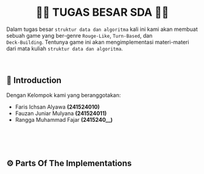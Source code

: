 <div align='center'>
  
#  🧑‍💻 TUGAS BESAR SDA 🧑‍💻
</div>

Dalam tugas besar `struktur data dan algoritma` kali ini kami akan membuat sebuah game yang ber-genre `Rouge-Like`, `Turn-Based`, dan\
`Deck-Building`. Tentunya game ini akan mengimplementasi materi-materi dari mata kuliah `struktur data dan algoritma`.
<br>
<br>
<br>
## :fallen_leaf: Introduction
Dengan Kelompok kami yang beranggotakan:
- Faris Ichsan Alyawa **(241524010)**
- Fauzan Juniar Mulyana **(241524011)**
- Rangga Muhammad Fajar **(2415240__)**

<br>
<br>
<br>

## ⚙️ Parts Of The Implementations



